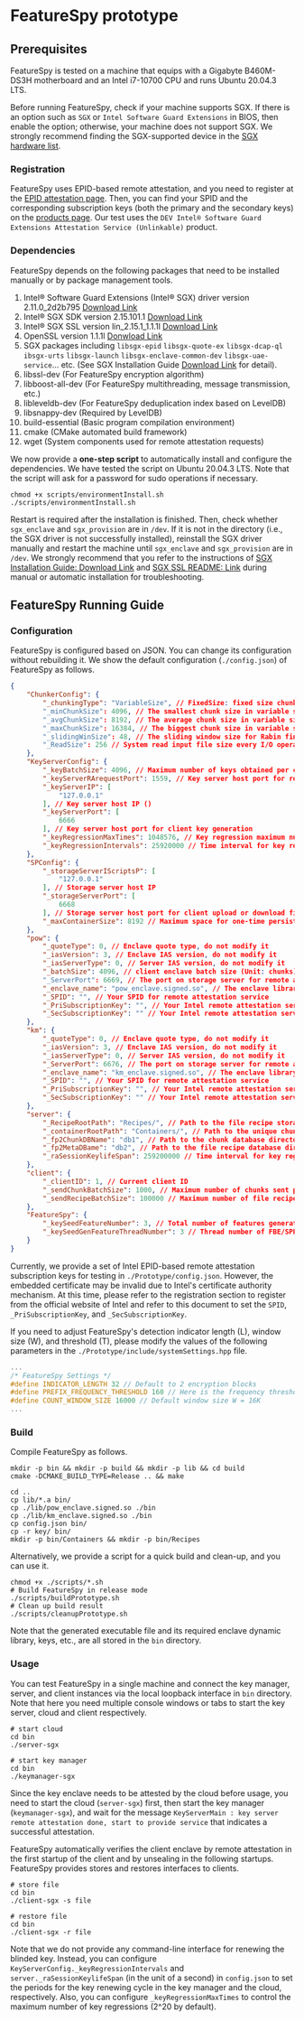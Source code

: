 # FeatureSpy prototype

## Prerequisites

FeatureSpy is tested on a machine that equips with a Gigabyte B460M-DS3H motherboard and an Intel i7-10700 CPU and runs Ubuntu 20.04.3 LTS.

Before running FeatureSpy, check if your machine supports SGX. If there is an option such as `SGX` or `Intel Software Guard Extensions` in BIOS, then enable the option; otherwise, your machine does not support SGX. We strongly recommend finding the SGX-supported device in the [SGX hardware list](https://github.com/ayeks/SGX-hardware).

### Registration

FeatureSpy uses EPID-based remote attestation, and you need to register at the [EPID attestation page](https://api.portal.trustedservices.intel.com/EPID-attestation). Then, you can find your SPID and the corresponding subscription keys (both the primary and the secondary keys) on the [products page](https://api.portal.trustedservices.intel.com/products). Our test uses the `DEV Intel® Software Guard Extensions Attestation Service (Unlinkable)` product.


### Dependencies

FeatureSpy depends on the following packages that need to be installed manually or by package management tools.

1. Intel® Software Guard Extensions (Intel® SGX) driver version 2.11.0_2d2b795 [Download Link](https://download.01.org/intel-sgx/sgx-linux/2.15.1/distro/ubuntu20.04-server/sgx_linux_x64_driver_2.11.0_2d2b795.bin)
2. Intel® SGX SDK version 2.15.101.1 [Download Link](https://download.01.org/intel-sgx/sgx-linux/2.15.1/distro/ubuntu20.04-server/sgx_linux_x64_sdk_2.15.101.1.bin)
3. Intel® SGX SSL version lin_2.15.1_1.1.1l [Download Link](https://github.com/intel/intel-sgx-ssl/archive/refs/tags/lin_2.15.1_1.1.1l.zip)
4. OpenSSL version 1.1.1l [Donwload Link](https://www.openssl.org/source/old/1.1.1/openssl-1.1.1l.tar.gz)
5. SGX packages including `libsgx-epid` `libsgx-quote-ex` `libsgx-dcap-ql` `ibsgx-urts` `libsgx-launch` `libsgx-enclave-common-dev` `libsgx-uae-service`... etc. (See SGX Installation Guide [Download Link](https://download.01.org/intel-sgx/sgx-linux/2.15.1/docs/Intel_SGX_SW_Installation_Guide_for_Linux.pdf) for detail).
6. libssl-dev (For FeatureSpy encryption algorithm)
7. libboost-all-dev (For FeatureSpy multithreading, message transmission, etc.)
8. libleveldb-dev (For FeatureSpy deduplication index based on LevelDB)
9. libsnappy-dev (Required by LevelDB)
10. build-essential (Basic program compilation environment)
11. cmake (CMake automated build framework)
12. wget (System components used for remote attestation requests)

We now provide a **one-step script** to automatically install and configure the dependencies. We have tested the script on Ubuntu 20.04.3 LTS. Note that the script will ask for a password for sudo operations if necessary.

```shell
chmod +x scripts/environmentInstall.sh
./scripts/environmentInstall.sh
```

Restart is required after the installation is finished. Then, check whether `sgx_enclave` and `sgx_provision` are in `/dev`. If it is not in the directory (i.e., the SGX driver is not successfully installed), reinstall the SGX driver manually and restart the machine until `sgx_enclave` and `sgx_provision` are in `/dev`. We strongly recommend that you refer to the instructions of [SGX Installation Guide: Download Link](https://download.01.org/intel-sgx/sgx-linux/2.15.1/docs/Intel_SGX_SW_Installation_Guide_for_Linux.pdf) and [SGX SSL README: Link](https://github.com/intel/intel-sgx-ssl) during manual or automatic installation for troubleshooting.

## FeatureSpy Running Guide

### Configuration

FeatureSpy is configured based on JSON. You can change its configuration without rebuilding it. We show the default configuration (`./config.json`) of FeatureSpy as follows.

```json
{
    "ChunkerConfig": {
        "_chunkingType": "VariableSize", // FixedSize: fixed size chunking; VariableSize: variable size chunking; TraceFSL: FSL dataset hash list; TraceMS: MS dataset hash list
        "_minChunkSize": 4096, // The smallest chunk size in variable size chunking, Uint: Byte (Maximum size 16KB)
        "_avgChunkSize": 8192, // The average chunk size in variable size chunking and chunk size in fixed size chunking, Uint: Byte (Maximum size 16KB)
        "_maxChunkSize": 16384, // The biggest chunk size in variable size chunking, Uint: Byte (Maximum size 16KB)
        "_slidingWinSize": 48, // The sliding window size for Rabin fingerprinting in variable size chunking, Uint: Byte
        "_ReadSize": 256 // System read input file size every I/O operation, Uint: MB
    },
    "KeyServerConfig": {
        "_keyBatchSize": 4096, // Maximum number of keys obtained per communication
        "_keyServerRArequestPort": 1559, // Key server host port for receiving key enclave remote attestation request 
        "_keyServerIP": [
            "127.0.0.1"
        ], // Key server host IP ()
        "_keyServerPort": [
            6666
        ], // Key server host port for client key generation
        "_keyRegressionMaxTimes": 1048576, // Key regression maximum numbers `n`
        "_keyRegressionIntervals": 25920000 // Time interval for key regression (Unit: seconds), used for the key enclave. It should be consistent with "server._keyRegressionIntervals"
    },
    "SPConfig": {
        "_storageServerIScriptsP": [
            "127.0.0.1"
        ], // Storage server host IP
        "_storageServerPort": [
            6668
        ], // Storage server host port for client upload or download files
        "_maxContainerSize": 8192 // Maximum space for one-time persistent chunk storage, Uint: KiB (Maximum size 8MB)
    },
    "pow": {
        "_quoteType": 0, // Enclave quote type, do not modify it 
        "_iasVersion": 3, // Enclave IAS version, do not modify it 
        "_iasServerType": 0, // Server IAS version, do not modify it
        "_batchSize": 4096, // client enclave batch size (Unit: chunks)
        "_ServerPort": 6669, // The port on storage server for remote attestation
        "_enclave_name": "pow_enclave.signed.so", // The enclave library name to create the target enclave
        "_SPID": "", // Your SPID for remote attestation service
        "_PriSubscriptionKey": "", // Your Intel remote attestation service primary subscription key
        "_SecSubscriptionKey": "" // Your Intel remote attestation service secondary subscription key
    },
    "km": {
        "_quoteType": 0, // Enclave quote type, do not modify it 
        "_iasVersion": 3, // Enclave IAS version, do not modify it 
        "_iasServerType": 0, // Server IAS version, do not modify it
        "_ServerPort": 6676, // The port on storage server for remote attestation
        "_enclave_name": "km_enclave.signed.so", // The enclave library name to create the target enclave
        "_SPID": "", // Your SPID for remote attestation service
        "_PriSubscriptionKey": "", // Your Intel remote attestation service primary subscription key
        "_SecSubscriptionKey": "" // Your Intel remote attestation service secondary subscription key
    },
    "server": {
        "_RecipeRootPath": "Recipes/", // Path to the file recipe storage directory
        "_containerRootPath": "Containers/", // Path to the unique chunk storage directory
        "_fp2ChunkDBName": "db1", // Path to the chunk database directory
        "_fp2MetaDBame": "db2", // Path to the file recipe database directory
        "_raSessionKeylifeSpan": 259200000 // Time interval for key regression (Unit: seconds), used for storage server. Should be consistent with "KeyServerConfig._keyRegressionIntervals"
    },
    "client": {
        "_clientID": 1, // Current client ID 
        "_sendChunkBatchSize": 1000, // Maximum number of chunks sent per communication
        "_sendRecipeBatchSize": 100000 // Maximum number of file recipe entries sent per communication
    },
    "FeatureSpy": {
        "_keySeedFeatureNumber": 3, // Total number of features generated for FBE/SPE. Default to 3
        "_keySeedGenFeatureThreadNumber": 3 // Thread number of FBE/SPE's feature extraction, default to 3
    }
}
```

Currently, we provide a set of Intel EPID-based remote attestation subscription keys for testing in `./Prototype/config.json`. However, the embedded certificate may be invalid due to Intel's certificate authority mechanism. At this time, please refer to the registration section to register from the official website of Intel and refer to this document to set the `SPID`, `_PriSubscriptionKey`, and `_SecSubscriptionKey`.

If you need to adjust FeatureSpy's detection indicator length (L), window size (W), and threshold (T), please modify the values of the following parameters in the `./Prototype/include/systemSettings.hpp` file.

```c++
...
/* FeatureSpy Settings */
#define INDICATOR_LENGTH 32 // Default to 2 encryption blocks
#define PREFIX_FREQUENCY_THRESHOLD 160 // Here is the frequency threshold value (T*W), default to 0.01*16000=160
#define COUNT_WINDOW_SIZE 16000 // Default window size W = 16K
...
```

### Build

Compile FeatureSpy as follows.

```shell
mkdir -p bin && mkdir -p build && mkdir -p lib && cd build
cmake -DCMAKE_BUILD_TYPE=Release .. && make

cd ..
cp lib/*.a bin/
cp ./lib/pow_enclave.signed.so ./bin
cp ./lib/km_enclave.signed.so ./bin
cp config.json bin/
cp -r key/ bin/
mkdir -p bin/Containers && mkdir -p bin/Recipes
```

Alternatively, we provide a script for a quick build and clean-up, and you can use it.

```shell
chmod +x ./scripts/*.sh
# Build FeatureSpy in release mode
./scripts/buildPrototype.sh
# Clean up build result
./scripts/cleanupPrototype.sh
```

Note that the generated executable file and its required enclave dynamic library, keys, etc., are all stored in the `bin` directory.

### Usage

You can test FeatureSpy in a single machine and connect the key manager, server, and client instances via the local loopback interface in `bin` directory. Note that here you need multiple console windows or tabs to start the key server, cloud and client respectively. 

```shell
# start cloud
cd bin
./server-sgx

# start key manager
cd bin
./keymanager-sgx
```

Since the key enclave needs to be attested by the cloud before usage, you need to start the cloud (`server-sgx`) first, then start the key manager (`keymanager-sgx`), and wait for the message `KeyServerMain : key server remote attestation done, start to provide service` that indicates a successful attestation.

FeatureSpy automatically verifies the client enclave by remote attestation in the first startup of the client and by unsealing in the following startups. FeatureSpy provides stores and restores interfaces to clients.

```shell
# store file
cd bin
./client-sgx -s file

# restore file
cd bin
./client-sgx -r file
```

Note that we do not provide any command-line interface for renewing the blinded key. Instead, you can configure `KeyServerConfig._keyRegressionIntervals` and `server._raSessionKeylifeSpan` (in the unit of a second) in `config.json` to set the periods for the key renewing cycle in the key manager and the cloud, respectively. Also, you can configure `_keyRegressionMaxTimes` to control the maximum number of key regressions (2^20 by default).
